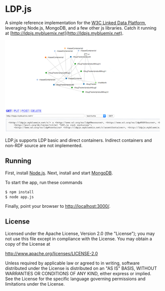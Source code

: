 # LDP.js

A simple reference implementation for the [W3C Linked Data
Platform](http://www.w3.org/2012/ldp), leveraging Node.js,
MongoDB, and a few other js libraries.  Catch it running at
[http://ldpjs.mybluemix.net](http://ldpjs.mybluemix.net).

![LDP.js Screenshot](screenshot.png "LDP.js Screenshot")

LDP.js supports LDP basic and direct containers. Indirect
containers and non-RDF source are not implemented.

## Running

First, install [Node.js](http://nodejs.org). Next, install and start
[MongoDB](http://docs.mongodb.org/manual/installation/).

To start the app, run these commands

    $ npm install
    $ node app.js

Finally, point your browser to
[http://localhost:3000/](http://localhost:3000/).

## License

Licensed under the Apache License, Version 2.0 (the "License");
you may not use this file except in compliance with the License.
You may obtain a copy of the License at

   http://www.apache.org/licenses/LICENSE-2.0

Unless required by applicable law or agreed to in writing, software
distributed under the License is distributed on an "AS IS" BASIS,
WITHOUT WARRANTIES OR CONDITIONS OF ANY KIND, either express or implied.
See the License for the specific language governing permissions and
limitations under the License.
